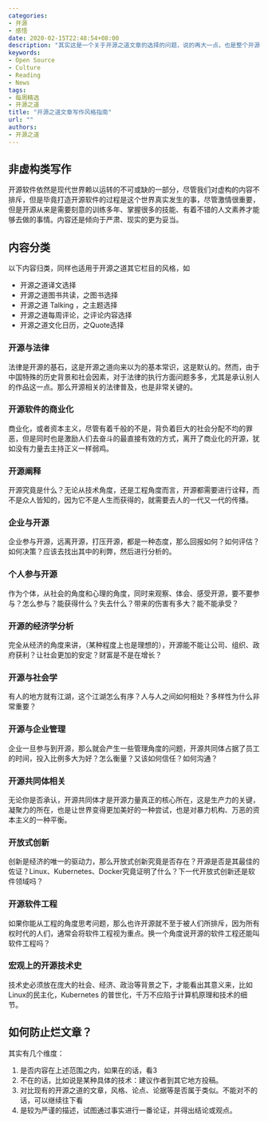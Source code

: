 ```yaml
---
categories:
- 开源
- 感悟
date: 2020-02-15T22:48:54+08:00
description: "其实这是一个关于开源之道文章的选择的问题，说的再大一点，也是整个开源之道的风格，因为开源软件的崛起，其实在资讯、技术讲解、企业软文之类的文章是泛滥的，开源之道如果仅仅是一个发布讯息的搬运工的话，适兕认为没有多大意义，本土不缺乏这些，缺乏的是生成这些项目背后的文化、观念、思想和知识，这也是开源之道的初心。"
keywords:
- Open Source
- Culture
- Reading
- News
tags:
- 每周精选
- 开源之道
title: "开源之道文章写作风格指南"
url: ""
authors:
- 开源之道
---
```


## 非虚构类写作

开源软件依然是现代世界赖以运转的不可或缺的一部分，尽管我们对虚构的内容不排斥，但是毕竟打造开源软件的过程是这个世界真实发生的事，尽管激情很重要，但是开源从来是需要刻意的训练多年、掌握很多的技能、有着不错的人文素养才能够去做的事情。内容还是倾向于严肃、现实的更为妥当。

## 内容分类

以下内容归类，同样也适用于开源之道其它栏目的风格，如

* 开源之道译文选择
* 开源之道图书共读，之图书选择
* 开源之道 Talking ，之主题选择
* 开源之道每周评论，之评论内容选择
* 开源之道文化日历，之Quote选择

### 开源与法律

法律是开源的基石，这是开源之道向来以为的基本常识，这是默认的。然而，由于中国特殊的历史背景和社会因素，对于法律的执行方面问题多多，尤其是承认别人的作品这一点。那么开源相关的法律普及，也是非常关键的。

### 开源软件的商业化

商业化，或者资本主义，尽管有着千般的不是，背负着巨大的社会分配不均的罪恶，但是同时也是激励人们去奋斗的最直接有效的方式，离开了商业化的开源，犹如没有力量去主持正义一样弱鸡。

### 开源阐释

开源究竟是什么？无论从技术角度，还是工程角度而言，开源都需要进行诠释，而不是众人皆知的，因为它不是人生而获得的，就需要去人的一代又一代的传播。

### 企业与开源

企业参与开源，远离开源，打压开源，都是一种态度，那么回报如何？如何评估？如何决策？应该去找出其中的利弊，然后进行分析的。

### 个人参与开源

作为个体，从社会的角度和心理的角度，同时来观察、体会、感受开源，要不要参与？怎么参与？能获得什么？失去什么？带来的伤害有多大？能不能承受？

### 开源的经济学分析

完全从经济的角度来讲，（某种程度上也是理想的），开源能不能让公司、组织、政府获利？让社会更加的安定？财富是不是在增长？

### 开源与社会学

有人的地方就有江湖，这个江湖怎么有序？人与人之间如何相处？多样性为什么非常重要？

### 开源与企业管理

企业一旦参与到开源，那么就会产生一些管理角度的问题，开源共同体占据了员工的时间，投入比例多大为好？怎么衡量？又该如何信任？如何沟通？

### 开源共同体相关

无论你是否承认，开源共同体才是开源力量真正的核心所在，这是生产力的关键，凝聚力的所在，也是让世界变得更加美好的一种尝试，也是对暴力机构、万恶的资本主义的一种平衡。

### 开放式创新

创新是经济的唯一的驱动力，那么开放式创新究竟是否存在？开源是否是其最佳的佐证？Linux、Kubernetes、Docker究竟证明了什么？下一代开放式创新还是软件领域吗？

### 开源软件工程

如果你能从工程的角度思考问题，那么也许开源就不至于被人们所排斥，因为所有权时代的人们，通常会将软件工程视为重点。换一个角度说开源的软件工程还能叫软件工程吗？

### 宏观上的开源技术史

技术史必须放在庞大的社会、经济、政治等背景之下，才能看出其意义来，比如Linux的民主化，Kubernetes 的普世化，千万不应陷于计算机原理和技术的细节。

## 如何防止烂文章？

其实有几个维度：

1. 是否内容在上述范围之内，如果在的话，看3
2. 不在的话，比如说是某种具体的技术：建议作者到其它地方投稿。
3. 对比现有的开源之道的文章，风格、论点、论据等是否属于类似。不能对不的话，可以继续往下看
4. 是较为严谨的描述，试图通过事实进行一番论证，并得出结论或观点。